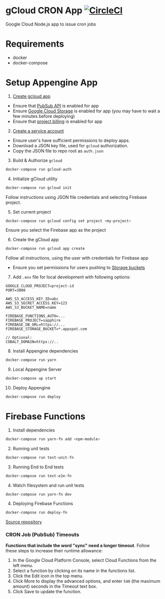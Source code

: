 # gCloud CRON App [![CircleCI](https://circleci.com/gh/BetaNuTech/sparkle-functions.svg?style=svg)](https://circleci.com/gh/BetaNuTech/sparkle-functions)
Google Cloud Node.js app to issue cron jobs

# Requirements
- docker
- docker-compose

# Setup Appengine App
1. [Create gcloud app](https://console.cloud.google.com/flows/enableapi?apiid=pubsub&redirect=https://console.cloud.google.com)
- Ensure that [PubSub API](https://console.cloud.google.com/apis/api/pubsub.googleapis.com/overview) is enabled for app
- Ensure [Google Cloud Storage](https://console.cloud.google.com/apis/library/storage-component.googleapis.com?q=storage&id=466e130e-03f7-4da9-965c-10f7e2cf0bd1) is enabled for app (you may have to wait a few minutes before deploying)
- Ensure that [project billing](https://support.google.com/cloud/answer/6293499#enable-billing) is enabled for app

2. [Create a service account](https://console.cloud.google.com/iam-admin/serviceaccounts)
- Ensure user's have sufficient permissions to deploy apps.
- Download a JSON key file, used for `gcloud` authorization.
- Copy the JSON file to repo root as `auth.json`

3. Build & Authorize `gcloud`
```sh
docker-compose run gcloud-auth
```

4. Initialize gCloud utility
```sh
docker-compose run gcloud init
```
Follow instructions using JSON file credentials and selecting Firebase project.

5. Set current project
```sh
docker-compose run gcloud config set project <my-project>
```
Ensure you select the Firebase app as the project

6. Create the gCloud app
```sh
docker-compose run gcloud app create
```
Follow all instructions, using the user with credentials for Firebase app
- Ensure you set permissions for users pushing to [Storage buckets](https://console.cloud.google.com/storage/browser)

7. Add `.env` file for local development with following options:

```
GOOGLE_CLOUD_PROJECT=project-id
PORT=3000

AWS_S3_ACCESS_KEY_ID=abc
AWS_S3_SECRET_ACCESS_KEY=123
AWS_S3_BUCKET_NAME=name

FIREBASE_FUNCTIONS_AUTH=...
FIREBASE_PROJECT=sapphire
FIREBASE_DB_URL=https://...
FIREBASE_STORAGE_BUCKET=*.appspot.com

// Optional:
COBALT_DOMAIN=https://..
```

8. Install Appengine dependencies
```sh
docker-compose run yarn
```

9. Local Appengine Server
```sh
docker-compose up start
```

10. Deploy Appengine
```sh
docker-compose run deploy
```

# Firebase Functions

1. Install dependencies
```sh
docker-compose run yarn-fn add <npm-module>
```

2. Running unit tests
```sh
docker-compose run test-unit-fn
```

3. Running End to End tests
```sh
docker-compose run test-e2e-fn
```

4. Watch filesystem and run unit tests
```sh
docker-compose run yarn-fn dev
```

4. Deploying Firebase Functions
```sh
docker-compose run deploy-fn
```
[Source repository](https://github.com/lgvalle/firebase-tools-docker)

### CRON Job (PubSub) Timeouts
**Functions that include the word "sync" need a longer timeout**.
Follow these steps to increase their runtime allowance:

1. In the Google Cloud Platform Console, select Cloud Functions from the left menu.
2. Select a function by clicking on its name in the functions list.
3. Click the Edit icon in the top menu.
4. Click More to display the advanced options, and enter `540` (the maximum amount) seconds in the Timeout text box.
5. Click Save to update the function.
